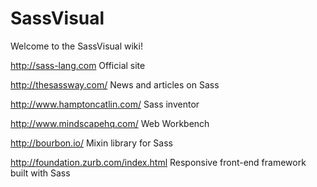 # SassVisual

Welcome to the SassVisual wiki!

http://sass-lang.com Official site

http://thesassway.com/ News and articles on Sass

http://www.hamptoncatlin.com/ Sass inventor

http://www.mindscapehq.com/ Web Workbench

http://bourbon.io/ Mixin library for Sass

http://foundation.zurb.com/index.html Responsive front-end framework built with Sass
